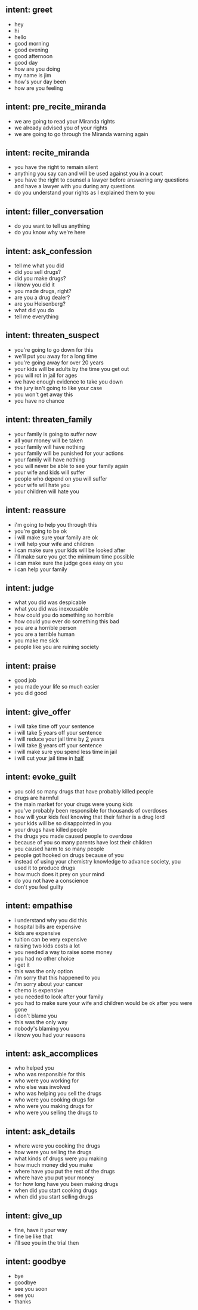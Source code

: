 ## intent: greet
- hey
- hi
- hello
- good morning
- good evening
- good afternoon
- good day
- how are you doing
- my name is jim
- how's your day been
- how are you feeling

## intent: pre_recite_miranda
- we are going to read your Miranda rights
- we already advised you of your rights
- we are going to go through the Miranda warning again

## intent: recite_miranda
- you have the right to remain silent
- anything you say can and will be used against you in a court
- you have the right to counsel a lawyer before answering any questions and have a lawyer with you during any questions
- do you understand your rights as I explained them to you

## intent: filler_conversation
- do you want to tell us anything
- do you know why we're here

## intent: ask_confession
- tell me what you did
- did you sell drugs?
- did you make drugs?
- i know you did it
- you made drugs, right?
- are you a drug dealer?
- are you Heisenberg?
- what did you do
- tell me everything

## intent: threaten_suspect
- you're going to go down for this
- we'll put you away for a long time
- you're going away for over 20 years
- your kids will be adults by the time you get out
- you will rot in jail for ages
- we have enough evidence to take you down
- the jury isn't going to like your case
- you won't get away this
- you have no chance

## intent: threaten_family
- your family is going to suffer now
- all your money will be taken
- your family will have nothing
- your family will be punished for your actions
- your family will have nothing
- you will never be able to see your family again
- your wife and kids will suffer
- people who depend on you will suffer
- your wife will hate you
- your children will hate you

## intent: reassure
- i'm going to help you through this
- you're going to be ok
- i will make sure your family are ok
- i will help your wife and children
- i can make sure your kids will be looked after
- i'll make sure you get the minimum time possible
- i can make sure the judge goes easy on you
- i can help your family

## intent: judge
- what you did was despicable
- what you did was inexcusable
- how could you do something so horrible
- how could you ever do something this bad
- you are a horrible person
- you are a terrible human
- you make me sick
- people like you are ruining society

## intent: praise
- good job
- you made your life so much easier
- you did good

## intent: give_offer
- i will take time off your sentence
- i will take [5](offer) years off your sentence
- i will reduce your jail time by [2](offer) years
- i will take [8](offer) years off your sentence
- i will make sure you spend less time in jail
- i will cut your jail time in [half](offer:10)

## intent: evoke_guilt
- you sold so many drugs that have probably killed people
- drugs are harmful
- the main market for your drugs were young kids
- you've probably been responsible for thousands of overdoses
- how will your kids feel knowing that their father is a drug lord
- your kids will be so disappointed in you
- your drugs have killed people
- the drugs you made caused people to overdose
- because of you so many parents have lost their children
- you caused harm to so many people
- people got hooked on drugs because of you
- instead of using your chemistry knowledge to advance society, you used it to produce drugs
- how much does it prey on your mind
- do you not have a conscience
- don't you feel guilty

## intent: empathise
- i understand why you did this
- hospital bills are expensive
- kids are expensive
- tuition can be very expensive
- raising two kids costs a lot
- you needed a way to raise some money
- you had no other choice
- i get it
- this was the only option
- i'm sorry that this happened to you
- i'm sorry about your cancer
- chemo is expensive
- you needed to look after your family
- you had to make sure your wife and children would be ok after you were gone
- i don't blame you
- this was the only way
- nobody's blaming you
- i know you had your reasons

## intent: ask_accomplices
- who helped you
- who was responsible for this
- who were you working for
- who else was involved
- who was helping you sell the drugs
- who were you cooking drugs for
- who were you making drugs for
- who were you selling the drugs to

## intent: ask_details
- where were you cooking the drugs
- how were you selling the drugs
- what kinds of drugs were you making
- how much money did you make
- where have you put the rest of the drugs
- where have you put your money
- for how long have you been making drugs
- when did you start cooking drugs
- when did you start selling drugs

## intent: give_up
- fine, have it your way
- fine be like that
- i'll see you in the trial then

## intent: goodbye
- bye
- goodbye
- see you soon
- see you
- thanks
